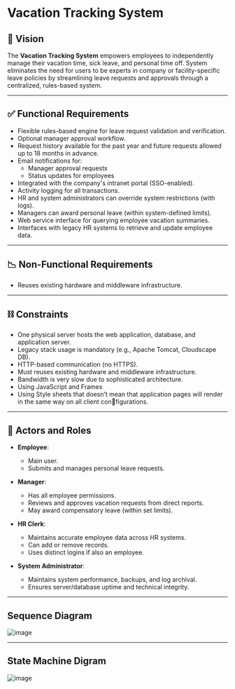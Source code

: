 # Vacation Tracking System

## 📌 Vision

The **Vacation Tracking System** empowers employees to independently manage their vacation time, sick leave, and personal time off. System eliminates the need for users to be experts in company or facility-specific leave policies by streamlining leave requests and approvals through a centralized, rules-based system.

---

## ✅ Functional Requirements

- Flexible rules-based engine for leave request validation and verification.
- Optional manager approval workflow.
- Request history available for the past year and future requests allowed up to 18 months in advance.
- Email notifications for:
  - Manager approval requests
  - Status updates for employees
- Integrated with the company's intranet portal (SSO-enabled).
- Activity logging for all transactions.
- HR and system administrators can override system restrictions (with logs).
- Managers can award personal leave (within system-defined limits).
- Web service interface for querying employee vacation summaries.
- Interfaces with legacy HR systems to retrieve and update employee data.

---

## 📉 Non-Functional Requirements

- Reuses existing hardware and middleware infrastructure.

---

## ⛓️ Constraints

- One physical server hosts the web application, database, and application server.
- Legacy stack usage is mandatory (e.g., Apache Tomcat, Cloudscape DB).
- HTTP-based communication (no HTTPS).
- Must reuses existing hardware and middleware infrastructure.
- Bandwidth is very slow due to sophisticated architecture.
- Using JavaScript and Frames
- Using Style sheets that doesn’t mean that application pages will render in the same way on all client con￾figurations.

---

## 👤 Actors and Roles

- **Employee**: 
  - Main user.
  - Submits and manages personal leave requests.

- **Manager**: 
  - Has all employee permissions.
  - Reviews and approves vacation requests from direct reports.
  - May award compensatory leave (within set limits).

- **HR Clerk**:
  - Maintains accurate employee data across HR systems.
  - Can add or remove records.
  - Uses distinct logins if also an employee.

- **System Administrator**:
  - Maintains system performance, backups, and log archival.
  - Ensures server/database uptime and technical integrity.
---
## Sequence Diagram

![image](https://github.com/user-attachments/assets/8a3f8b79-315f-4c2a-aebb-590b95517f48)

---
## State Machine Digram

![image](https://github.com/user-attachments/assets/4c45f981-0e03-476a-b793-c4b2243b9982)

